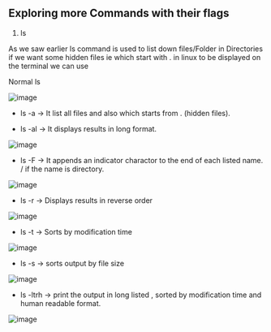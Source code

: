<h2> Exploring more Commands with their flags </h2>

1.  ls

As we saw earlier ls command is used to list down files/Folder in Directories
if we want some hidden files ie which start with . in linux
to be displayed on the terminal we can use 

 Normal ls 

![image](https://user-images.githubusercontent.com/38061560/153747237-849dfa45-ee58-4769-95f6-c79f521f9d91.png)

- ls -a  ->  It list all files and also which starts from . (hidden files).

- ls -al ->  It displays results in long format.

![image](https://user-images.githubusercontent.com/38061560/153747227-1b99b4f8-9a92-479c-9604-41240a53003a.png)

- ls -F  -> It appends an indicator charactor to the end of each listed name. / if the name is directory.

![image](https://user-images.githubusercontent.com/38061560/153747282-39b6cdb9-ddfb-4d88-aff5-480ea5382f85.png)

- ls -r  -> Displays results in reverse order

![image](https://user-images.githubusercontent.com/38061560/153747301-879a41d5-ba2d-450d-a5c7-2823ad2c5f45.png)

- ls -t  -> Sorts by modification time

![image](https://user-images.githubusercontent.com/38061560/153747317-404e97da-bffd-4be7-bc8f-903c1d72fbb1.png)

- ls -s  -> sorts output by file size

![image](https://user-images.githubusercontent.com/38061560/153747329-5787cc11-6f7d-40ec-9586-5368e0c0fc56.png)

- ls -ltrh -> print the output in long listed , sorted by modification time  and human readable format.

![image](https://user-images.githubusercontent.com/38061560/153747348-a7695a17-666c-4a27-97e6-faaf1ac1fcec.png)

